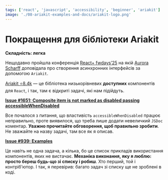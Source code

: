 ```yaml
---
tags: ['react', 'javascript', 'accessibility', 'beginner', 'ariakit']
image: './08-ariakit-examples-and-docs/ariakit-logo.png'
---
```


# Покращення для бібліотеки Ariakit

**Складність: легка**

Нещодавно пройшла конференція [React+ fwdays’25](https://fwdays.com/en/event/react-fwdays-2025) на якій [Aurora Scharff](https://github.com/aurorascharff) доповідала про створення асинхронних інтерфейсів за допомогою `Ariakit`.

[Ariakit ⭐8.4k](https://github.com/ariakit/ariakit) — це бібліотека низькорівневих **доступних** компонентів для `React`, і так, там є відкриті задачі, які нам підійдуть.

**[Issue #1651: Composite item is not marked as disabled passing accessibleWhenDisabled](https://github.com/ariakit/ariakit/issues/1651)**

Все почалося з питання, що властивість `accessibleWhenDisabled` працює неправильно, проте виявилося, що треба лише додати невеличкий `JSDoc` коментар. **Уважно прочитайте обговорення, щоб правильно зробити**. Не зважайте на назву задачі, там все як я описав.

**[Issue #939: Examples](https://github.com/ariakit/ariakit/issues/939)**

Це навіть не одна задача, а кілька, бо це список прикладів використання компонентів, яких не вистачає. **Механіка виконання, яку я люблю: просто береш будь-що зі списку і робиш**. Хто перший, той і контрібʼютор. І так, я перевірив: багато задач зі списку ще не зроблені в коді.